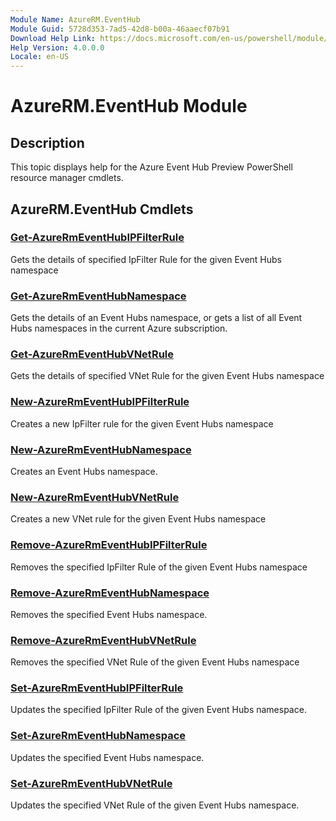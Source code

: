 ```yaml
---
Module Name: AzureRM.EventHub
Module Guid: 5728d353-7ad5-42d8-b00a-46aaecf07b91
Download Help Link: https://docs.microsoft.com/en-us/powershell/module/azurerm.eventhub
Help Version: 4.0.0.0
Locale: en-US
---
```


# AzureRM.EventHub Module
## Description
This topic displays help for the Azure Event Hub Preview PowerShell resource manager cmdlets.

## AzureRM.EventHub Cmdlets
### [Get-AzureRmEventHubIPFilterRule](Get-AzureRmEventHubIPFilterRule.md)
Gets the details of specified IpFilter Rule for the given Event Hubs namespace

### [Get-AzureRmEventHubNamespace](Get-AzureRmEventHubNamespace.md)
Gets the details of an Event Hubs namespace, or gets a list of all Event Hubs namespaces in the current Azure subscription.

### [Get-AzureRmEventHubVNetRule](Get-AzureRmEventHubVNetRule.md)
Gets the details of specified VNet Rule for the given Event Hubs namespace

### [New-AzureRmEventHubIPFilterRule](New-AzureRmEventHubIPFilterRule.md)
Creates a new IpFilter rule for the given Event Hubs namespace

### [New-AzureRmEventHubNamespace](New-AzureRmEventHubNamespace.md)
Creates an Event Hubs namespace.

### [New-AzureRmEventHubVNetRule](New-AzureRmEventHubVNetRule.md)
Creates a new VNet rule for the given Event Hubs namespace

### [Remove-AzureRmEventHubIPFilterRule](Remove-AzureRmEventHubIPFilterRule.md)
Removes the specified IpFilter Rule of the given Event Hubs namespace

### [Remove-AzureRmEventHubNamespace](Remove-AzureRmEventHubNamespace.md)
Removes the specified Event Hubs namespace.

### [Remove-AzureRmEventHubVNetRule](Remove-AzureRmEventHubVNetRule.md)
Removes the specified VNet Rule of the given Event Hubs namespace

### [Set-AzureRmEventHubIPFilterRule](Set-AzureRmEventHubIPFilterRule.md)
Updates the specified IpFilter Rule of the given Event Hubs namespace.

### [Set-AzureRmEventHubNamespace](Set-AzureRmEventHubNamespace.md)
Updates the specified Event Hubs namespace.

### [Set-AzureRmEventHubVNetRule](Set-AzureRmEventHubVNetRule.md)
Updates the specified VNet Rule of the given Event Hubs namespace.

